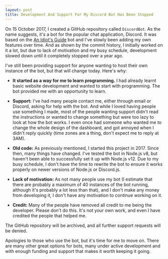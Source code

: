 ```yaml
---
layout: post
title: Development And Support For My Discord Bot Has Been Stopped
---
```

On 15 October 2017, I created a GitHub repository called `DiscordBot`. As the name suggests, it's a bot for the popular chat application, Discord. It was based on the [An Idiot's Guide](https://anidiots.guide/) bot and I've slowly been adding my own features over time. And as shown by the commit history, I initially worked on it a lot, but due to lack of motivation and my busy schedule, development slowed down until it completely stopped over a year ago.

I've still been providing support for anyone wanting to host their own instance of the bot, but that will change today. Here's why:

- **It started as a way for me to learn programming.** I had already learnt basic website development and wanted to start with programming. The bot provided me with an opportunity to learn.

- **Support:** I've had many people contact me, either through email or Discord, asking for help with the bot. And while I loved having people use something I made, most of the people wanting support didn't read the instructions or wanted to change something but were too lazy to look at how the bot works. I even once had someone who wanted me to change the whole design of the dashboard, and got annoyed when I didn't reply quickly (time zones are a thing, don't expect me to reply at 3AM).

- **Old code:** As previously mentioned, I started this project in 2017. Since then, many things have changed. I've tested the bot in Node.js v8, but haven't been able to successfully set it up with Node.js v12. Due to my busy schedule, I don't have the time to rewrite the bot to ensure it works properly on newer versions of Node.js or Discord.js.

- **Lack of motivation:** As not many people use my bot (I estimate that there are probably a maximum of 40 instances of the bot running, although it's probably a lot less than that), and I don't make any money from developing it, I don't have any motivation to continue working on it.

- **Credit:** Many of the people have removed all credit to me being the developer. Please don't do this. It's not your own work, and even I have credited the people that helped me.

The GitHub repository will be archived, and all further support requests will be denied.

Apologies to those who use the bot, but it's time for me to move on. There are many other great options for bots, many under active development and with enough funding and support that makes it worth keeping it going.
